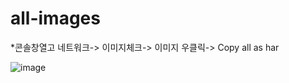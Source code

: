 # all-images

*콘솔창열고 네트워크-> 이미지체크-> 이미지 우클릭->  Copy all as har

![image](https://github.com/manbock/all-images/assets/145514177/797051d9-6fe3-4647-b395-a3c2e403f4d5)
